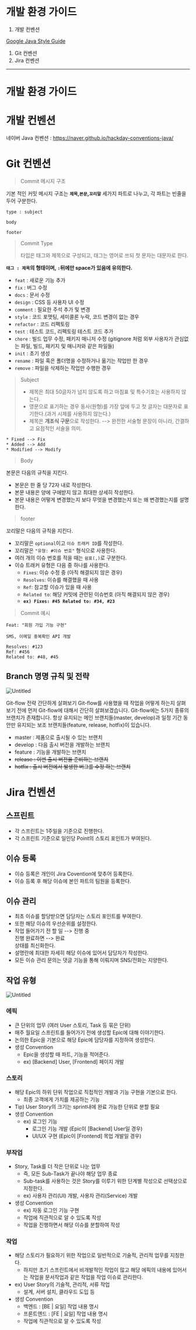 # 개발 환경 가이드

1. 개발 컨벤션

[Google Java Style Guide](https://google.github.io/styleguide/javaguide.html)

[](https://nuli.navercorp.com/data/convention/NHN_Coding_Conventions_for_Markup_Languages.pdf)

1. Git 컨벤션
2. Jira 컨벤션

---

# 개발 환경 가이드

# 개발 컨벤션

네이버 Java 컨벤션 : https://naver.github.io/hackday-conventions-java/

# Git 컨벤션

> Commit 메시지 구조
> 

기본 적인 커밋 메시지 구조는 **`제목`,`본문`,`꼬리말`** 세가지 파트로 나누고, 각 파트는 빈줄을 두어 구분한다.

```
type : subject

body

footer

```

> Commit Type
> 
> 
> 타입은 태그와 제목으로 구성되고, 태그는 영어로 쓰되 첫 문자는 대문자로 한다.
> 

**`태그 : 제목`의 형태이며, `:`뒤에만 space가 있음에 유의한다.**

- `feat` : 새로운 기능 추가
- `fix` : 버그 수정
- `docs` : 문서 수정
- `design` : CSS 등 사용자 UI 수정
- `comment` : 필요한 주석 추가 및 변경
- `style` : 코드 포맷팅, 세미콜론 누락, 코드 변경이 없는 경우
- `refactor` : 코드 리펙토링
- `test` : 테스트 코드, 리펙토링 테스트 코드 추가
- `chore` : 빌드 업무 수정, 패키지 매니저 수정 (gitignore 처럼 외부 사용자가 관심없는 파일, 빌드, 패키지 및 매니저와 같은 파일들)
- `init` : 초기 생성
- `rename` : 파일 혹은 폴더명을 수정하거나 옮기는 작업만 한 경우
- `remove` : 파일을 삭제하는 작업만 수행한 경우

> Subject
> 
> - 제목은 최대 50글자가 넘지 않도록 하고 마침표 및 특수기호는 사용하지 않는다.
> - 영문으로 표기하는 경우 동사(원형)를 가장 앞에 두고 첫 글자는 대문자로 표기한다.(과거 시제를 사용하지 않는다.)
> - 제목은 **개조식 구문**으로 작성한다. --> 완전한 서술형 문장이 아니라, 간결하고 요점적인 서술을 의미.

```
* Fixed --> Fix
* Added --> Add
* Modified --> Modify

```

> Body
> 

본문은 다음의 규칙을 지킨다.

- 본문은 한 줄 당 72자 내로 작성한다.
- 본문 내용은 양에 구애받지 않고 최대한 상세히 작성한다.
- 본문 내용은 어떻게 변경했는지 보다 무엇을 변경했는지 또는 왜 변경했는지를 설명한다.

> footer
> 

꼬리말은 다음의 규칙을 지킨다.

- 꼬리말은 `optional`이고 `이슈 트래커 ID`를 작성한다.
- 꼬리말은 `"유형: #이슈 번호"` 형식으로 사용한다.
- 여러 개의 이슈 번호를 적을 때는 `쉼표(,)`로 구분한다.
- 이슈 트래커 유형은 다음 중 하나를 사용한다.
    - `Fixes`: 이슈 수정 중 (아직 해결되지 않은 경우)
    - `Resolves`: 이슈를 해결했을 때 사용
    - `Ref`: 참고할 이슈가 있을 때 사용
    - `Related to`: 해당 커밋에 관련된 이슈번호 (아직 해결되지 않은 경우)
    - **`ex) Fixes: #45 Related to: #34, #23`**

> Commit 예시
> 

```
Feat: "회원 가입 기능 구현"

SMS, 이메일 중복확인 API 개발

Resolves: #123
Ref: #456
Related to: #48, #45

```

## Branch 명명 규칙 및 전략

![Untitled](https://prod-files-secure.s3.us-west-2.amazonaws.com/cbb7da87-1b39-429d-b9a7-42e9c68c2314/755657ef-06a6-4d6d-b999-e48ae7208bfe/Untitled.png)

Git-flow 전략 간단하게 살펴보기
Git-flow를 사용했을 때 작업을 어떻게 하는지 살펴보기 전에 먼저 Git-flow에 대해서 간단히 살펴보겠습니다.
Git-flow에는 5가지 종류의 브랜치가 존재합니다. 항상 유지되는 메인 브랜치들(master, develop)과 일정 기간 동안만 유지되는 보조 브랜치들(feature, release, hotfix)이 있습니다.

- master : 제품으로 출시될 수 있는 브랜치
- develop : 다음 출시 버전을 개발하는 브랜치
- feature : 기능을 개발하는 브랜치
- ~~release : 이번 출시 버전을 준비하는 브랜치~~
- ~~hotfix : 출시 버전에서 발생한 버그를 수정 하는 브랜치~~

# Jira 컨벤션

## 스프린트

- 각 스프린트는 1주일을 기준으로 진행한다.
- 각 스프린트 기준으로 일인당 Point의 스토리 포인트가 부여된다.

## 이슈 등록

- 이슈 등록은 개인이 Jira Covention에 맞추어 등록한다.
- 이슈 등록 후 해당 이슈에 본인 파트의 팀원을 등록한다.

## 이슈 관리

- 최초 이슈를 할당받으면 담당자는 스토리 포인트를 부여한다.
- 또한 해당 이슈의 우선순위를 설정한다.
- 작업 들어가기 전 할 일 --> 진행 중 <br>
진행 완료하면 --> 완료 <br>
상태를 최신화한다.
- 설명란에 최대한 자세히 해당 이슈에 있어서 담당자가 작성한다.
- 모든 이슈 관리 문의는 댓글 기능을 통해 이뤄지며 SNS/전화는 지양한다.

## 작업 유형

![Untitled](https://prod-files-secure.s3.us-west-2.amazonaws.com/cbb7da87-1b39-429d-b9a7-42e9c68c2314/dfc154fe-534a-4c7c-b861-b56b3fbc26cf/Untitled.png)

### 에픽

- 큰 단위의 업무 (여러 User 스토리, Task 등 묶은 단위)
- 매주 월요일 스프린트를 들어가기 전에 생성할 Epic에 대해 이야기한다.
- 논의한 Epic을 기본으로 해당 Epic에 담당자를 지정하여 생성한다.
- 생성 Convention
    - Epic을 생성할 때 파트, 기능을 적어준다.
    - ex) [Backend] User, [Frontend] 페이지 개발

### 스토리

- 해당 Epic의 하위 단위 작업으로 직접적인 개발과 기능 구현을 기본으로 한다.
    - 최종 고객에게 가치를 제공하는 기능
- Tip) User Story의 크기는 sprint내에 완료 가능한 단위로 분할 필요
- 생성 Convention
    - ex) 로그인 기능
        - 로그인 기능 개발 (Epic이 [Backend] User일 경우)
        - UI/UX 구현 (Epic이 [Frontend] 목업 개발일 경우)

### 부작업

- Story, Task를 더 작은 단위로 나눈 업무
    - 즉, 모든 Sub-Task가 끝나야 해당 업무 종료
    - Sub-task를 사용하는 것은 Story를 이루기 위한 단계별 작성으로 선택상으로 지정한다.
    - ex) 사용자 관리(UI) 개발, 사용자 관리(Service) 개발
- 생성 Convention
    - ex) 자동 로그인 기능 구현
    - 작업에 직관적으로 알 수 있도록 작성
    - 작업을 진행하면서 해당 이슈를 분할하여 작성

### 작업

- 해당 스토리가 필요하기 위한 작업으로 일반적으로 기술적, 관리적 업무를 지칭한다.
    - 하지만 초기 스프린트에서 비개발적인 작업이 많고 해당 에픽의 내용에 있어서는 작업을 문서작업과 같은 작업을 작업 이슈로 관리한다.
- ex) User Story의 기술적, 관리적, 서류 작업
    - 설계, 서버 설치, 클라우드 도입 등
- 생성 Convention
    - 백엔드 : [BE | 요일] 작업 내용 명시
    - 프론트엔드 : [FE | 요일] 작업 내용 명시
    - 작업에 직관적으로 알 수 있도록 작성
